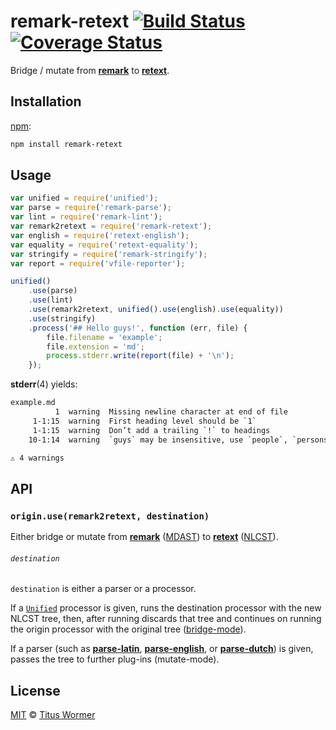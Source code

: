 # remark-retext [![Build Status][travis-badge]][travis] [![Coverage Status][codecov-badge]][codecov]

Bridge / mutate from [**remark**][remark] to [**retext**][retext].

## Installation

[npm][]:

```bash
npm install remark-retext
```

## Usage

```javascript
var unified = require('unified');
var parse = require('remark-parse');
var lint = require('remark-lint');
var remark2retext = require('remark-retext');
var english = require('retext-english');
var equality = require('retext-equality');
var stringify = require('remark-stringify');
var report = require('vfile-reporter');

unified()
    .use(parse)
    .use(lint)
    .use(remark2retext, unified().use(english).use(equality))
    .use(stringify)
    .process('## Hello guys!', function (err, file) {
        file.filename = 'example';
        file.extension = 'md';
        process.stderr.write(report(file) + '\n');
    });
```

**stderr**(4) yields:

```txt
example.md
          1  warning  Missing newline character at end of file                             final-newline
     1-1:15  warning  First heading level should be `1`                                    first-heading-level
     1-1:15  warning  Don’t add a trailing `!` to headings                                 no-heading-punctuation
    10-1:14  warning  `guys` may be insensitive, use `people`, `persons`, `folks` instead  gals-men

⚠ 4 warnings
```

## API

### `origin.use(remark2retext, destination)`

Either bridge or mutate from [**remark**][remark] ([MDAST][]) to
[**retext**][retext] ([NLCST][]).

###### `destination`

`destination` is either a parser or a processor.

If a [`Unified`][processor] processor is given, runs the destination
processor with the new NLCST tree, then, after running discards that
tree and continues on running the origin processor with the original
tree ([bridge-mode][bridge]).

If a parser (such as [**parse-latin**][latin], [**parse-english**][english],
or [**parse-dutch**][dutch]) is given, passes the tree to further
plug-ins (mutate-mode).

## License

[MIT][license] © [Titus Wormer][author]

<!-- Definitions -->

[travis-badge]: https://img.shields.io/travis/wooorm/remark-retext.svg

[travis]: https://travis-ci.org/wooorm/remark-retext

[codecov-badge]: https://img.shields.io/codecov/c/github/wooorm/remark-retext.svg

[codecov]: https://codecov.io/github/wooorm/remark-retext

[npm]: https://docs.npmjs.com/cli/install

[license]: LICENSE

[author]: http://wooorm.com

[mdast]: https://github.com/wooorm/mdast

[remark]: https://github.com/wooorm/remark

[retext]: https://github.com/wooorm/retext

[processor]: https://github.com/wooorm/unified#processor

[bridge]: https://github.com/wooorm/unified#bridge

[nlcst]: https://github.com/wooorm/nlcst

[latin]: https://github.com/wooorm/parse-latin

[english]: https://github.com/wooorm/parse-english

[dutch]: https://github.com/wooorm/parse-dutch
